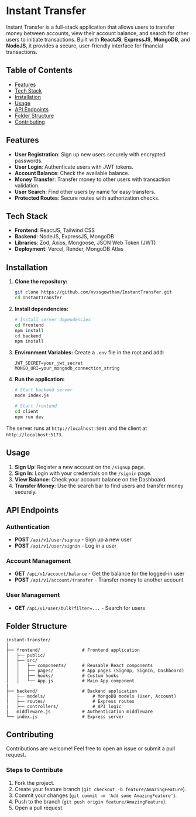
# Instant Transfer

Instant Transfer is a full-stack application that allows users to transfer money between accounts, view their account balance, and search for other users to initiate transactions. Built with **ReactJS**, **ExpressJS**, **MongoDB**, and **NodeJS**, it provides a secure, user-friendly interface for financial transactions. 

## Table of Contents
- [Features](#features)
- [Tech Stack](#tech-stack)
- [Installation](#installation)
- [Usage](#usage)
- [API Endpoints](#api-endpoints)
- [Folder Structure](#folder-structure)
- [Contributing](#contributing)

## Features
- **User Registration**: Sign up new users securely with encrypted passwords.
- **User Login**: Authenticate users with JWT tokens.
- **Account Balance**: Check the available balance.
- **Money Transfer**: Transfer money to other users with transaction validation.
- **User Search**: Find other users by name for easy transfers.
- **Protected Routes**: Secure routes with authorization checks.

## Tech Stack
- **Frontend**: ReactJS, Tailwind CSS
- **Backend**: NodeJS, ExpressJS, MongoDB
- **Libraries**: Zod, Axios, Mongoose, JSON Web Token (JWT)
- **Deployment**: Vercel, Render, MongoDB Atlas

## Installation

1. **Clone the repository:**
   ```bash
   git clone https://github.com/vvssgowtham/InstantTransfer.git
   cd InstantTransfer
   ```

2. **Install dependencies:**
   ```bash
   # Install server dependencies
   cd frontend
   npm install
   cd backend
   npm install
   ```

3. **Environment Variables:**
   Create a `.env` file in the root and add:
   ```plaintext
   JWT_SECRET=your_jwt_secret
   MONGO_URI=your_mongodb_connection_string
   ```

4. **Run the application:**
   ```bash
   # Start backend server
   node index.js

   # Start frontend
   cd client
   npm run dev
   ```

The server runs at `http://localhost:5001` and the client at `http://localhost:5173`.

## Usage
1. **Sign Up**: Register a new account on the `/signup` page.
2. **Sign In**: Login with your credentials on the `/signin` page.
3. **View Balance**: Check your account balance on the Dashboard.
4. **Transfer Money**: Use the search bar to find users and transfer money securely.

## API Endpoints

### Authentication
- **POST** `/api/v1/user/signup` - Sign up a new user
- **POST** `/api/v1/user/signin` - Log in a user

### Account Management
- **GET** `/api/v1/account/balance` - Get the balance for the logged-in user
- **POST** `/api/v1/account/transfer` - Transfer money to another account

### User Management
- **GET** `/api/v1/user/bulk?filter=...` - Search for users

## Folder Structure
```plaintext
instant-transfer/
│
├── frontend/                # Frontend application
│   ├── public/
│   ├── src/
│   │   ├── components/      # Reusable React components
│   │   ├── pages/           # App pages (SignUp, SignIn, Dashboard)
│   │   ├── hooks/           # Custom hooks
│   │   └── App.js           # Main App component
|
├── backend/                 # Backend application
│   ├── models/                  # MongoDB models (User, Account)
|   ├── routes/                  # Express routes
|   ├── controllers/             # API logic
|   middleware.js            # Authentication middleware
└── index.js                 # Express server 

```

## Contributing
Contributions are welcome! Feel free to open an issue or submit a pull request.

### Steps to Contribute
1. Fork the project.
2. Create your feature branch (`git checkout -b feature/AmazingFeature`).
3. Commit your changes (`git commit -m 'Add some AmazingFeature'`).
4. Push to the branch (`git push origin feature/AmazingFeature`).
5. Open a pull request.
